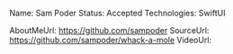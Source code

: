 Name: Sam Poder
Status: Accepted
Technologies: SwiftUI

AboutMeUrl: https://github.com/sampoder
SourceUrl: https://github.com/sampoder/whack-a-mole
VideoUrl: 

<!---
EXAMPLE
Name: John Appleseed
Status: Submitted <or> Winner <or> Distinguished <or> Rejected
Technologies: SwiftUI, RealityKit, CoreGraphic

AboutMeUrl: https://linkedin.com/in/johnappleseed
SourceUrl: https://github.com/johnappleseed/wwdc2025
VideoUrl: https://youtu.be/ABCDE123456
-->
